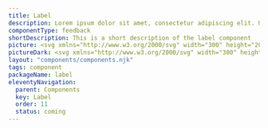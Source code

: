 ```yaml
---
title: Label
description: Lorem ipsum dolor sit amet, consectetur adipiscing elit. Ut et massa mi. Aliquam in hendrerit urna.
componentType: feedback
shortDescription: This is a short description of the label component
picture: <svg xmlns="http://www.w3.org/2000/svg" width="300" height="200" fill="none" aria-labelledby="labelTitle labelDesc" role="img"><title id="labelTitle">Illustration of the label component.</title><desc id="labelDesc">An illustrated label component representing label card.</desc><path fill="#222" d="M105.625 105.817V88.2835h3.953v14.1985h6.938v3.335h-10.891Zm16.957.322c-1.219 0-2.187-.385-2.904-1.156-.717-.789-1.076-1.748-1.076-2.877 0-1.399.592-2.4922 1.775-3.281 1.183-.7888 3.093-1.3177 5.728-1.5866-.036-.5916-.215-1.0577-.538-1.3984-.305-.3585-.825-.5378-1.56-.5378-.555 0-1.12.1076-1.694.3227-.573.2151-1.183.511-1.828.8874l-1.426-2.6085c.843-.5199 1.739-.9412 2.69-1.2639.968-.3227 1.972-.484 3.011-.484 1.704 0 3.012.493 3.927 1.479.914.9861 1.371 2.5009 1.371 4.5447v7.6374h-3.227l-.269-1.372h-.107c-.556.502-1.157.914-1.802 1.237-.628.305-1.318.457-2.071.457Zm1.345-3.065c.448 0 .833-.099 1.156-.296.341-.215.681-.493 1.022-.833v-2.3401c-1.398.1793-2.367.4661-2.904.8601-.538.377-.807.825-.807 1.345 0 .43.134.753.403.968.287.197.664.296 1.13.296Zm16.467 3.065c-.592 0-1.193-.143-1.802-.43-.592-.305-1.147-.744-1.667-1.318h-.108l-.323 1.426h-3.092V86.9658h3.953v4.6254l-.108 2.0437c.52-.4661 1.085-.8247 1.695-1.0756.609-.269 1.219-.4034 1.828-.4034 1.076 0 2.008.2779 2.797.8336.789.5558 1.389 1.3446 1.802 2.3665.43 1.0039.645 2.1872.645 3.5497 0 1.5243-.269 2.8323-.807 3.9263-.538 1.076-1.237 1.9-2.097 2.474-.843.555-1.748.833-2.716.833Zm-.915-3.226c.682 0 1.264-.314 1.748-.942.484-.627.726-1.622.726-2.9846 0-2.4024-.77-3.6035-2.312-3.6035-.789 0-1.551.4034-2.286 1.2101v5.459c.358.323.717.547 1.076.672.358.126.708.189 1.048.189Zm15.308 3.226c-1.273 0-2.42-.278-3.442-.833-1.022-.556-1.829-1.354-2.42-2.393-.592-1.04-.888-2.295-.888-3.7653 0-1.4521.296-2.6981.888-3.7379.609-1.0398 1.398-1.8376 2.366-2.3934.968-.5737 1.981-.8605 3.039-.8605 1.273 0 2.322.2868 3.146.8605.843.5558 1.47 1.3177 1.883 2.2858.43.9502.645 2.0348.645 3.2539 0 .3406-.018.6813-.054 1.0219-.035.3227-.071.565-.107.726h-7.987c.179.968.583 1.685 1.21 2.151.628.449 1.381.673 2.259.673.95 0 1.909-.296 2.877-.888l1.318 2.393c-.681.467-1.443.834-2.286 1.103-.842.269-1.658.403-2.447.403Zm-2.958-8.4434h4.814c0-.7351-.18-1.3357-.538-1.8018-.341-.484-.905-.7261-1.694-.7261-.61 0-1.157.2152-1.641.6455-.484.4123-.797 1.0398-.941 1.8824Zm14.537 8.4434c-1.362 0-2.312-.403-2.85-1.21-.52-.824-.78-1.909-.78-3.253V86.9658h3.953v14.8712c0 .412.072.699.215.86.161.162.323.242.484.242h.215c.072-.017.162-.035.269-.053l.484 2.931c-.215.089-.493.161-.833.215-.323.071-.709.107-1.157.107Z"/><path fill="#222" fill-rule="evenodd" d="M184.921 107.842c6.365 0 11.525-5.16 11.525-11.5255 0-6.3651-5.16-11.525-11.525-11.525s-11.525 5.1599-11.525 11.525c0 6.3655 5.16 11.5255 11.525 11.5255Zm1.621-17.2808c0 .8951-.726 1.6207-1.621 1.6207s-1.621-.7256-1.621-1.6207.726-1.6207 1.621-1.6207 1.621.7256 1.621 1.6207Zm-1.621 3.6015c.796 0 1.441.645 1.441 1.4407v6.4826c0 .796-.645 1.441-1.441 1.441s-1.441-.645-1.441-1.441v-6.4826c0-.7957.645-1.4407 1.441-1.4407Z" clip-rule="evenodd"/></svg>
pictureDark: <svg xmlns="http://www.w3.org/2000/svg" width="300" height="200" fill="none" aria-labelledby="labelDarkTitle labelDarkDesc" role="img"><title id="labelDarkTitle">Illustration of the label component.</title><desc id="labelDarkDesc">An illustrated label component representing label card.</desc><path fill="#F4F4F4" d="M105.625 105.817V88.2835h3.953v14.1985h6.938v3.335h-10.891Zm16.957.322c-1.219 0-2.187-.385-2.904-1.156-.717-.789-1.076-1.748-1.076-2.877 0-1.399.592-2.4922 1.775-3.281 1.183-.7888 3.093-1.3177 5.728-1.5866-.036-.5916-.215-1.0577-.538-1.3984-.305-.3585-.825-.5378-1.56-.5378-.555 0-1.12.1076-1.694.3227-.573.2151-1.183.511-1.828.8874l-1.426-2.6085c.843-.5199 1.739-.9412 2.69-1.2639.968-.3227 1.972-.484 3.011-.484 1.704 0 3.012.493 3.927 1.479.914.9861 1.371 2.5009 1.371 4.5447v7.6374h-3.227l-.269-1.372h-.107c-.556.502-1.157.914-1.802 1.237-.628.305-1.318.457-2.071.457Zm1.345-3.065c.448 0 .833-.099 1.156-.296.341-.215.681-.493 1.022-.833v-2.3401c-1.398.1793-2.367.4661-2.904.8601-.538.377-.807.825-.807 1.345 0 .43.134.753.403.968.287.197.664.296 1.13.296Zm16.467 3.065c-.592 0-1.193-.143-1.802-.43-.592-.305-1.147-.744-1.667-1.318h-.108l-.323 1.426h-3.092V86.9658h3.953v4.6254l-.108 2.0437c.52-.4661 1.085-.8247 1.695-1.0756.609-.269 1.219-.4034 1.828-.4034 1.076 0 2.008.2779 2.797.8336.789.5558 1.389 1.3446 1.802 2.3665.43 1.0039.645 2.1872.645 3.5497 0 1.5243-.269 2.8323-.807 3.9263-.538 1.076-1.237 1.9-2.097 2.474-.843.555-1.748.833-2.716.833Zm-.915-3.226c.682 0 1.264-.314 1.748-.942.484-.627.726-1.622.726-2.9846 0-2.4024-.77-3.6035-2.312-3.6035-.789 0-1.551.4034-2.286 1.2101v5.459c.358.323.717.547 1.076.672.358.126.708.189 1.048.189Zm15.308 3.226c-1.273 0-2.42-.278-3.442-.833-1.022-.556-1.829-1.354-2.42-2.393-.592-1.04-.888-2.295-.888-3.7653 0-1.4521.296-2.6981.888-3.7379.609-1.0398 1.398-1.8376 2.366-2.3934.968-.5737 1.981-.8605 3.039-.8605 1.273 0 2.322.2868 3.146.8605.843.5558 1.47 1.3177 1.883 2.2858.43.9502.645 2.0348.645 3.2539 0 .3406-.018.6813-.054 1.0219-.035.3227-.071.565-.107.726h-7.987c.179.968.583 1.685 1.21 2.151.628.449 1.381.673 2.259.673.95 0 1.909-.296 2.877-.888l1.318 2.393c-.681.467-1.443.834-2.286 1.103-.842.269-1.658.403-2.447.403Zm-2.958-8.4434h4.814c0-.7351-.18-1.3357-.538-1.8018-.341-.484-.905-.7261-1.694-.7261-.61 0-1.157.2152-1.641.6455-.484.4123-.797 1.0398-.941 1.8824Zm14.537 8.4434c-1.362 0-2.312-.403-2.85-1.21-.52-.824-.78-1.909-.78-3.253V86.9658h3.953v14.8712c0 .412.072.699.215.86.161.162.323.242.484.242h.215c.072-.017.162-.035.269-.053l.484 2.931c-.215.089-.493.161-.833.215-.323.071-.709.107-1.157.107Z"/><path fill="#F4F4F4" fill-rule="evenodd" d="M184.921 107.842c6.365 0 11.525-5.16 11.525-11.5255 0-6.3651-5.16-11.525-11.525-11.525s-11.525 5.1599-11.525 11.525c0 6.3655 5.16 11.5255 11.525 11.5255Zm1.621-17.2808c0 .8951-.726 1.6207-1.621 1.6207s-1.621-.7256-1.621-1.6207.726-1.6207 1.621-1.6207 1.621.7256 1.621 1.6207Zm-1.621 3.6015c.796 0 1.441.645 1.441 1.4407v6.4826c0 .796-.645 1.441-1.441 1.441s-1.441-.645-1.441-1.441v-6.4826c0-.7957.645-1.4407 1.441-1.4407Z" clip-rule="evenodd"/></svg>
layout: "components/components.njk"
tags: component
packageName: label
eleventyNavigation:
  parent: Components
  key: Label
  order: 11
  status: coming
---
```


